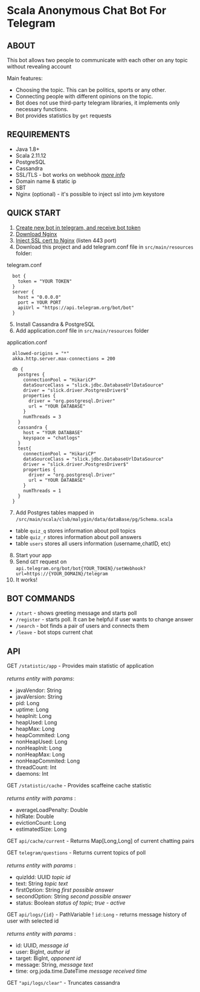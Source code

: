 Scala Anonymous Chat Bot For Telegram
=============================

## ABOUT
This bot allows two people to communicate with each other on any topic without revealing account

Main features:
- Choosing the topic. This can be politics, sports or any other.
- Connecting people with different opinions on the topic.
- Bot does not use third-party telegram libraries, it implements only necessary functions.
- Bot provides statistics by `get` requests

## REQUIREMENTS
- Java 1.8+
- Scala 2.11.12
- PostgreSQL
- Cassandra 
- SSL/TLS - bot works on webhook _[more info](https://core.telegram.org/bots/webhooks#ssl-tls-what-is-it-and-why-do-i-have-to-handle-this-for-a-webhoo)_
- Domain name & static ip
- SBT
- Nginx (optional) - it's possible to inject ssl into jvm keystore
 
 ## QUICK START
 1) [Create new bot in telegram, and receive bot token](https://core.telegram.org/bots#3-how-do-i-create-a-bot)
 2) [Download Nginx](https://nginx.org/en/download.html)
 3) [Inject SSL cert to Nginx](https://helpdesk.ssls.com/hc/en-us/articles/203427642-How-to-install-an-SSL-certificate-on-a-NGINX-server)
  (listen 443 port)
 4) Download this project and add telegram.conf file in `src/main/resources` folder:
 
 telegram.conf
 
      bot {
        token = "YOUR TOKEN"
      }
      server {
        host = "0.0.0.0"
        port = YOUR PORT
        apiUrl = "https://api.telegram.org/bot/bot"
      }
      
5) Install Cassandra & PostgreSQL
6) Add application.conf file in `src/main/resources` folder

 application.conf
 
      allowed-origins = "*"
      akka.http.server.max-connections = 200
      
      db {
        postgres {
          connectionPool = "HikariCP"
          dataSourceClass = "slick.jdbc.DatabaseUrlDataSource"
          driver = "slick.driver.PostgresDriver$"
          properties {
            driver = "org.postgresql.Driver"
            url = "YOUR DATABASE"
          }
          numThreads = 3
        }
        cassandra {
          host = "YOUR DATABASE"
          keyspace = "chatlogs"
        }
        test{
          connectionPool = "HikariCP"
          dataSourceClass = "slick.jdbc.DatabaseUrlDataSource"
          driver = "slick.driver.PostgresDriver$"
          properties {
            driver = "org.postgresql.Driver"
            url = "YOUR DATABASE"
          }
          numThreads = 1
        }
      }
      
7) Add Postgres tables mapped in `/src/main/scala/club/malygin/data/dataBase/pg/Schema.scala`

- table `quiz_q` stores information about poll topics
- table `quiz_r` stores information about poll answers
- table `users` stores all users information (username,chatID, etc)

8) Start your app
9) Send `GET` request on `api.telegram.org/bot/bot{YOUR_TOKEN}/setWebhook?url=https://{YOUR_DOMAIN}/telegram`
10) It works!

## BOT COMMANDS
- `/start` - shows greeting message and starts poll
- `/register` - starts poll. It can be helpful if user wants to change answer
- `/search` - bot finds a pair of users and connects them
- `/leave` - bot stops current chat

## API
GET `/statistic/app` - Provides main statistic of application
 <br/><br/>_returns entity with params_:
- javaVendor: String
- javaVersion: String
- pid: Long
- uptime: Long
- heapInit: Long
- heapUsed: Long
- heapMax: Long
- heapCommited: Long
- nonHeapUsed: Long
- nonHeapInit: Long
- nonHeapMax: Long
- nonHeapCommited: Long
- threadCount: Int
- daemons: Int

GET `/statistic/cache` - Provides scaffeine cache statistic
 <br/><br/>_returns entity with params_ :
- averageLoadPenalty: Double
- hitRate: Double
- evictionCount: Long
- estimatedSize: Long

GET `api/cache/current` - Returns Map[Long,Long] of current chatting pairs

GET `telegram/questions` - Returns current topics of poll
 <br/><br/>_returns entity with params_ :
- quizIdd: UUID               _topic id_
- text: String                _topic text_
- firstOption: String         _first possible answer_
- secondOption: String        _second possible answer_
- status: Boolean             _status of topic; true - active_

GET `api/logs/{id}` - PathVariable ! `id:Long` - returns message history of user with selected id
<br/><br/>_returns entity with params_ :
- id: UUID, _message id_
- user: BigInt, _author id_
- target: BigInt, _opponent id_
- message: String, _message text_
- time: org.joda.time.DateTime _message received time_

GET `"api/logs/clear"` - Truncates cassandra


